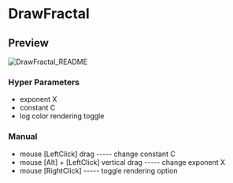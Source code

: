 # DrawFractal

## Preview
![DrawFractal_README](https://user-images.githubusercontent.com/35257391/227418049-560c5d9f-987e-489a-a46c-573a5f5ea218.png)
### Hyper Parameters
- exponent X
- constant C
- log color rendering toggle

### Manual
- mouse [LeftClick] drag ----- change constant C
- mouse [Alt] + [LeftClick] vertical drag ----- change exponent X
- mouse [RightClick] ----- toggle rendering option
